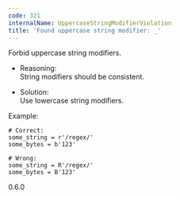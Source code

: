 ```yaml
---
code: 321
internalName: UppercaseStringModifierViolation
title: 'Found uppercase string modifier: _'
---
```


Forbid uppercase string modifiers.

  - Reasoning:  
    String modifiers should be consistent.

  - Solution:  
    Use lowercase string modifiers.

Example:

    # Correct:
    some_string = r'/regex/'
    some_bytes = b'123'
    
    # Wrong:
    some_string = R'/regex/'
    some_bytes = B'123'

<div class="versionadded">

0.6.0

</div>